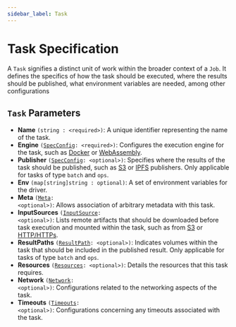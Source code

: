 ```yaml
---
sidebar_label: Task
---
```


# Task Specification

A `Task` signifies a distinct unit of work within the broader context of a `Job`. It defines the specifics of how the task should be executed, where the results should be published, what environment variables are needed, among other configurations

## `Task` Parameters
- **Name** `(string : <required>)`: A unique identifier representing the name of the task.
- **Engine** <code>(<a href="./spec-config">SpecConfig</a>: \<required>\)</code>: Configures the execution engine for the task, such as [Docker](../../../dev/other-specifications/engines/docker.md) or [WebAssembly](../../../dev/other-specifications/engines/wasm.md).
- **Publisher** <code>(<a href="./spec-config">SpecConfig</a>: \<optional>\)</code>: Specifies where the results of the task should be published, such as [S3](../../../dev/other-specifications/publishers/s3.md) or [IPFS](../../../dev/other-specifications/publishers/ipfs.md) publishers. Only applicable for tasks of type `batch` and `ops`.
- **Env** `(map[string]string : optional)`: A set of environment variables for the driver.
- **Meta** <code>(<a href="./meta">Meta</a>: \<optional>\)</code>: Allows association of arbitrary metadata with this task.
- **InputSources** <code>(<a href="./input-source">InputSource</a>: \<optional>\)</code>: Lists remote artifacts that should be downloaded before task execution and mounted within the task, such as from [S3](../../../dev/other-specifications/sources/s3.md) or [HTTP/HTTPs](../../../dev/other-specifications/sources/url.md).
- **ResultPaths** <code>(<a href="./result-path">ResultPath</a>: \<optional>\)</code>: Indicates volumes within the task that should be included in the published result. Only applicable for tasks of type `batch` and `ops`.
- **Resources** <code>(<a href="./resources">Resources</a>: \<optional>\)</code>: Details the resources that this task requires.
- **Network** <code>(<a href="./network">Network</a>: \<optional>\)</code>: Configurations related to the networking aspects of the task.
- **Timeouts** <code>(<a href="./timeouts">Timeouts</a>: \<optional>\)</code>: Configurations concerning any timeouts associated with the task.

